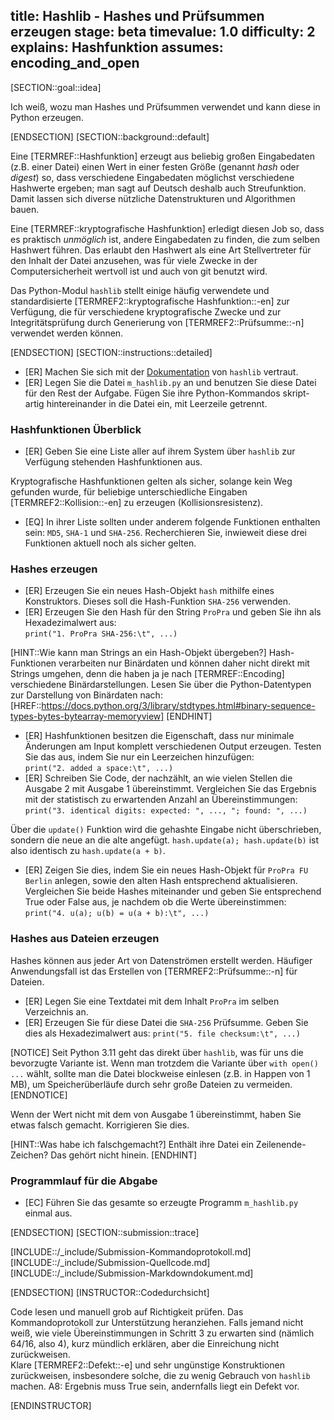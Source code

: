 title: Hashlib - Hashes und Prüfsummen erzeugen
stage: beta
timevalue: 1.0
difficulty: 2
explains: Hashfunktion
assumes: encoding_and_open
---

[SECTION::goal::idea]

Ich weiß, wozu man Hashes und Prüfsummen verwendet und kann diese in Python erzeugen.

[ENDSECTION]
[SECTION::background::default]

Eine [TERMREF::Hashfunktion] erzeugt aus beliebig großen Eingabedaten (z.B. einer Datei) einen 
Wert in einer festen Größe (genannt _hash_ oder _digest_) so, dass verschiedene Eingabedaten
möglichst verschiedene Hashwerte ergeben; man sagt auf Deutsch deshalb auch Streufunktion.
Damit lassen sich diverse nützliche Datenstrukturen und Algorithmen bauen.

Eine [TERMREF::kryptografische Hashfunktion] erledigt diesen Job so, dass es praktisch _unmöglich_ ist,
andere Eingabedaten zu finden, die zum selben Hashwert führen.
Das erlaubt den Hashwert als eine Art Stellvertreter für den Inhalt der Datei anzusehen,
was für viele Zwecke in der Computersicherheit wertvoll ist und auch von git benutzt wird.

Das Python-Modul `hashlib` stellt einige häufig verwendete und standardisierte 
[TERMREF2::kryptografische Hashfunktion::-en] zur Verfügung, die für verschiedene 
kryptografische Zwecke und zur Integritätsprüfung durch Generierung von 
[TERMREF2::Prüfsumme::-n] verwendet werden können.

[ENDSECTION]
[SECTION::instructions::detailed]

- [ER] Machen Sie sich mit der [Dokumentation](https://docs.python.org/3.11/library/hashlib.html)
  von `hashlib` vertraut.
- [ER] Legen Sie die Datei `m_hashlib.py` an und benutzen Sie diese Datei für den Rest der Aufgabe. 
  Fügen Sie ihre Python-Kommandos skript-artig hintereinander in die Datei ein, mit Leerzeile getrennt.


### Hashfunktionen Überblick

- [ER] Geben Sie eine Liste aller auf ihrem System über `hashlib` zur Verfügung stehenden 
  Hashfunktionen aus.

Kryptografische Hashfunktionen gelten als sicher, solange kein Weg gefunden wurde, für beliebige 
unterschiedliche Eingaben [TERMREF2::Kollision::-en] zu erzeugen (Kollisionsresistenz).

- [EQ] In ihrer Liste sollten under anderem folgende Funktionen enthalten sein: `MD5`, `SHA-1` und
  `SHA-256`. Recherchieren Sie, inwieweit diese drei Funktionen aktuell noch als sicher gelten.


### Hashes erzeugen

- [ER] Erzeugen Sie ein neues Hash-Objekt `hash` mithilfe eines Konstruktors. Dieses soll die
  Hash-Funktion `SHA-256` verwenden.
- [ER] Erzeugen Sie den Hash für den String `ProPra` und geben Sie ihn als Hexadezimalwert aus:  
  `print("1. ProPra SHA-256:\t", ...)`

[HINT::Wie kann man Strings an ein Hash-Objekt übergeben?]
Hash-Funktionen verarbeiten nur Binärdaten und können daher nicht direkt mit
Strings umgehen, denn die haben ja je nach [TERMREF::Encoding] verschiedene Binärdarstellungen. 
Lesen Sie über die Python-Datentypen zur Darstellung von Binärdaten nach:
[HREF::https://docs.python.org/3/library/stdtypes.html#binary-sequence-types-bytes-bytearray-memoryview]
[ENDHINT]

- [ER] Hashfunktionen besitzen die Eigenschaft, dass nur minimale Änderungen am Input komplett 
  verschiedenen Output erzeugen. Testen Sie das aus, indem Sie nur ein Leerzeichen hinzufügen:  
  `print("2. added a space:\t", ...)`
- [ER] Schreiben Sie Code, der nachzählt, an wie vielen Stellen die Ausgabe 2 mit Ausgabe 1
  übereinstimmt. Vergleichen Sie das Ergebnis mit der statistisch zu erwartenden Anzahl an 
  Übereinstimmungen: 
  `print("3. identical digits: expected: ", ..., "; found: ", ...)`

Über die `update()` Funktion wird die gehashte Eingabe nicht überschrieben, sondern die neue an die 
alte angefügt. `hash.update(a); hash.update(b)` ist also identisch zu `hash.update(a + b)`.

- [ER] Zeigen Sie dies, indem Sie ein neues Hash-Objekt für `ProPra FU Berlin` anlegen, sowie den 
  alten Hash entsprechend aktualisieren. Vergleichen Sie beide Hashes miteinander und geben Sie 
  entsprechend True oder False aus, je nachdem ob die Werte übereinstimmen: 
  `print("4. u(a); u(b) = u(a + b):\t", ...)`


### Hashes aus Dateien erzeugen

Hashes können aus jeder Art von Datenströmen erstellt werden. Häufiger Anwendungsfall ist das 
Erstellen von [TERMREF2::Prüfsumme::-n] für Dateien.

- [ER] Legen Sie eine Textdatei mit dem Inhalt `ProPra` im selben Verzeichnis an.
- [ER] Erzeugen Sie für diese Datei die `SHA-256` Prüfsumme.
  Geben Sie dies als Hexadezimalwert aus: 
  `print("5. file checksum:\t", ...)`

[NOTICE]
Seit Python 3.11 geht das direkt über `hashlib`, was für uns die bevorzugte Variante ist.
Wenn man trotzdem die Variante über `with open() ...` wählt, sollte man die Datei blockweise
einlesen (z.B. in Happen von 1 MB), um Speicherüberläufe durch sehr große Dateien zu vermeiden.
[ENDNOTICE]

Wenn der Wert nicht mit dem von Ausgabe 1 übereinstimmt, haben Sie etwas falsch gemacht.
Korrigieren Sie dies.

[HINT::Was habe ich falschgemacht?]
Enthält ihre Datei ein Zeilenende-Zeichen? Das gehört nicht hinein.
[ENDHINT]


### Programmlauf für die Abgabe

- [EC] Führen Sie das gesamte so erzeugte Programm `m_hashlib.py` einmal aus.

[ENDSECTION]
[SECTION::submission::trace]

[INCLUDE::/_include/Submission-Kommandoprotokoll.md]
[INCLUDE::/_include/Submission-Quellcode.md]
[INCLUDE::/_include/Submission-Markdowndokument.md]

[ENDSECTION]
[INSTRUCTOR::Codedurchsicht]

Code lesen und manuell grob auf Richtigkeit prüfen.
Das Kommandoprotokoll zur Unterstützung heranziehen.
Falls jemand nicht weiß, wie viele Übereinstimmungen in Schritt 3 zu erwarten sind
(nämlich 64/16, also 4), kurz mündlich erklären, aber die Einreichung nicht zurückweisen.  
Klare [TERMREF2::Defekt::-e] und sehr ungünstige Konstruktionen zurückweisen,
insbesondere solche, die zu wenig Gebrauch von `hashlib` machen.
A8: Ergebnis muss True sein, andernfalls liegt ein Defekt vor.

[ENDINSTRUCTOR]